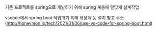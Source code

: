 기존 프로젝트를 spring으로 개발하기 위해 spring 계층에 알맞게 설계작업

vscode에서 spring boot 작업하기 위해 확장팩 등 설치
참고 주소(http://honeymon.io/tech/2021/01/06/use-vs-code-for-spring-boot.html)